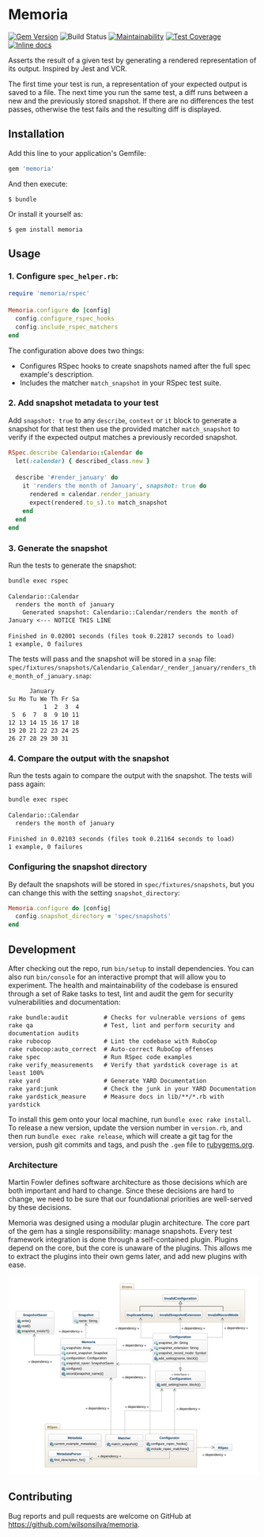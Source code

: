 # Memoria

[![Gem Version](https://badge.fury.io/rb/memoria.svg)](https://badge.fury.io/rb/memoria)
![Build Status](https://github.com/wilsonsilva/memoria/actions/workflows/main.yml/badge.svg)
[![Maintainability](https://api.codeclimate.com/v1/badges/ffa08ae5daf70c87c68f/maintainability)](https://codeclimate.com/github/wilsonsilva/memoria/maintainability)
[![Test Coverage](https://api.codeclimate.com/v1/badges/ffa08ae5daf70c87c68f/test_coverage)](https://codeclimate.com/github/wilsonsilva/memoria/test_coverage)
[![Inline docs](http://inch-ci.org/github/wilsonsilva/memoria.svg?branch=master)](http://inch-ci.org/github/wilsonsilva/memoria)

Asserts the result of a given test by generating a rendered representation of its output. Inspired by Jest and VCR.

The first time your test is run, a representation of your expected output is saved to a file. The next time you
run the same test, a diff runs between a new and the previously stored snapshot. If there are no differences the test
passes, otherwise the test fails and the resulting diff is displayed.

## Installation

Add this line to your application's Gemfile:

```ruby
gem 'memoria'
```

And then execute:

    $ bundle

Or install it yourself as:

    $ gem install memoria

## Usage

### 1. Configure `spec_helper.rb`:

```ruby
require 'memoria/rspec'

Memoria.configure do |config|
  config.configure_rspec_hooks
  config.include_rspec_matchers
end
```

The configuration above does two things:
- Configures RSpec hooks to create snapshots named after the full spec example's description.
- Includes the matcher `match_snapshot` in your RSpec test suite.

### 2. Add snapshot metadata to your test

Add `snapshot: true` to any `describe`, `context` or `it` block to generate a snapshot for that test then use the
provided matcher `match_snapshot` to verify if the expected output matches a previously recorded snapshot.

```ruby
RSpec.describe Calendario::Calendar do
  let(:calendar) { described_class.new }

  describe '#render_january' do
    it 'renders the month of January', snapshot: true do
      rendered = calendar.render_january
      expect(rendered.to_s).to match_snapshot
    end
  end
end
```

### 3. Generate the snapshot

Run the tests to generate the snapshot:

```
bundle exec rspec

Calendario::Calendar
  renders the month of january
    Generated snapshot: Calendario::Calendar/renders the month of January <--- NOTICE THIS LINE

Finished in 0.02001 seconds (files took 0.22817 seconds to load)
1 example, 0 failures
```

The tests will pass and the snapshot will be stored in a `snap` file:
`spec/fixtures/snapshots/Calendario_Calendar/_render_january/renders_the_month_of_january.snap`:

```
      January
Su Mo Tu We Th Fr Sa
          1  2  3  4
 5  6  7  8  9 10 11
12 13 14 15 16 17 18
19 20 21 22 23 24 25
26 27 28 29 30 31
```

### 4. Compare the output with the snapshot

Run the tests again to compare the output with the snapshot. The tests will pass again:

```
bundle exec rspec

Calendario::Calendar
  renders the month of january

Finished in 0.02103 seconds (files took 0.21164 seconds to load)
1 example, 0 failures
```

### Configuring the snapshot directory

By default the snapshots will be stored in `spec/fixtures/snapshots`, but you can change this with the setting
`snapshot_directory`:

```ruby
Memoria.configure do |config|
  config.snapshot_directory = 'spec/snapshots'
end
```

## Development

After checking out the repo, run `bin/setup` to install dependencies. You can also run `bin/console` for an interactive
prompt that will allow you to experiment. The health and maintainability of the codebase is ensured through a set of
Rake tasks to test, lint and audit the gem for security vulnerabilities and documentation:

```
rake bundle:audit          # Checks for vulnerable versions of gems
rake qa                    # Test, lint and perform security and documentation audits
rake rubocop               # Lint the codebase with RuboCop
rake rubocop:auto_correct  # Auto-correct RuboCop offenses
rake spec                  # Run RSpec code examples
rake verify_measurements   # Verify that yardstick coverage is at least 100%
rake yard                  # Generate YARD Documentation
rake yard:junk             # Check the junk in your YARD Documentation
rake yardstick_measure     # Measure docs in lib/**/*.rb with yardstick
```

To install this gem onto your local machine, run `bundle exec rake install`. To release a new version, update the
version number in `version.rb`, and then run `bundle exec rake release`, which will create a git tag for the version,
push git commits and tags, and push the `.gem` file to [rubygems.org](https://rubygems.org).

### Architecture

Martin Fowler defines software architecture as those decisions which are both important and hard to change. Since these
decisions are hard to change, we need to be sure that our foundational priorities are well-served by these decisions.

Memoria was designed using a modular plugin architecture. The core part of the gem has a single responsibility:
manage snapshots. Every test framework integration is done through a self-contained plugin. Plugins depend on the core,
but the core is unaware of the plugins. This allows me to extract the plugins into their own gems later, and
add new plugins with ease.

![Class Diagram](https://github.com/wilsonsilva/memoria/blob/main/documentation/class-diagram.svg)

## Contributing

Bug reports and pull requests are welcome on GitHub at https://github.com/wilsonsilva/memoria.
